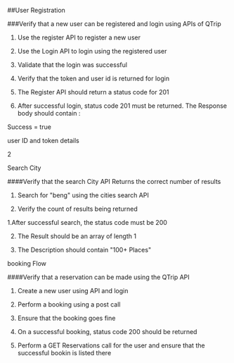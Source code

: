 ##User Registration

###Verify that a new user can be registered and login using APIs of QTrip

1. Use the register API to register a new user

2. Use the Login API to login using the registered user

3. Validate that the login was successful

4. Verify that the token and user id is returned for login

1. The Register API should return a status code for 201

2. After successful login, status code 201 must be returned. The Response body should contain :

Success = true

user ID and token details

2

Search City

####Verify that the search City API Returns the correct number of results

1. Search for "beng" using the cities search API

2. Verify the count of results being returned

1.After successful search, the status code must be 200

2. The Result should be an array of length 1

3. The Description should contain "100+ Places"



booking Flow

####Verify that a reservation can be made using the QTrip API

1. Create a new user using API and login

2. Perform a booking using a post call

3. Ensure that the booking goes fine

1. On a successful booking, status code 200 should be returned

2. Perform a GET Reservations call for the user and ensure that the successful bookin is listed there
